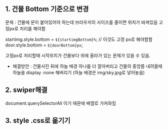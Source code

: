 ## 1. 건물 Bottom 기준으로 변경

문제 : 건물에 문이 붙어있어야 하는데 브라우저의 사이즈를 줄이면 위치가 바껴있음
고정px로 처리를 해야함

startimg.style.bottom = `${startimgBottom}%`; // 이것도 고정 px로 해야함함
door.style.bottom = `${doorBottom}px`;

고정px로 처리할때 시작위치가 건물보다 위에 올라가 있는 문제가 있을 수 있음.

- 해결방안 : 건물사진 뒤에 하늘 배경 하나를 더 깔아버리고 건물의 중앙쯤 내려올때 하늘을 display :none 해버리기
  (하늘 배경은 img/sky.jpg로 넣어놓음)

## 2. swiper해결

document.querySelectorAll 이기 때문에 배열로 가져와짐

## 3. style .css로 옮기기
